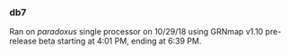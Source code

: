 ### db7
Ran on _paradoxus_ single processor on 10/29/18 using GRNmap v1.10 pre-release beta starting at 4:01 PM, ending at 6:39 PM.
